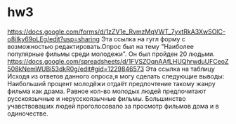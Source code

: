  # hw3
https://docs.google.com/forms/d/1zZV1e_RvmzMqVWT_7yxtRkA3XwSOlC-o8iIky69oLEg/edit?usp=sharing
Эта ссылка на гугл форму с возможностью редактировать.Опрос был на тему "Наиболее популярные фильмы среди молодежи". Он был пройден 20 людьми.
https://docs.google.com/spreadsheets/d/1FVSZOqnAAfLHUQhrwduUFCeoZ508kNemWUBi53dkR0g/edit#gid=1229846573 Эта ссылка на таблицу
Исходя из ответов данного опроса,я могу сделать следующие выводы:
Наибольший процент молодёжи отдаёт предпочтение такому жанру фильма как драма.
Равное кол-во молодых людей предпочитают русскоязычные и нерусскоязычные фильмы.
Большинство учавствоваших людей проголосовало за просмотр фильмов дома и в одиночестве.



